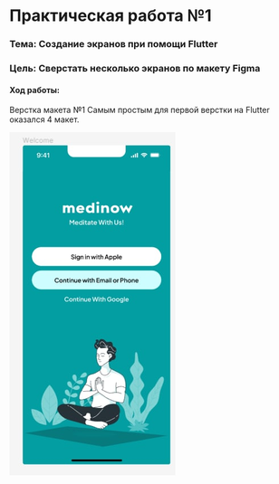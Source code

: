# Практическая работа №1

### Тема: Создание экранов при помощи Flutter
### Цель: Сверстать несколько экранов по макету Figma

#### Ход работы:

Верстка макета №1
Самым простым для первой верстки на Flutter оказался 4 макет.

![картинка 1!](https://github.com/F13b/Flutter-pr1/blob/main/photos-for-doc/1.jpg)